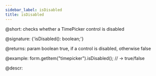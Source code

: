 ```yaml
---
sidebar_label: isDisabled
title: isDisabled
---          
```


@short: checks whether a TimePicker control is disabled

@signature: {'isDisabled(): boolean;'}

@returns:
param   boolean     true, if a control is disabled, otherwise false

@example:
form.getItem("timepicker").isDisabled(); 
// -> true/false

@descr:
